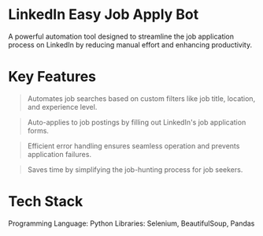 # LinkedIn Easy Job Apply Bot
A powerful automation tool designed to streamline the job application process on LinkedIn by reducing manual effort and enhancing productivity.

# Key Features
> Automates job searches based on custom filters like job title, location, and experience level.

> Auto-applies to job postings by filling out LinkedIn's job application forms.

> Efficient error handling ensures seamless operation and prevents application failures.

> Saves time by simplifying the job-hunting process for job seekers.

# Tech Stack
Programming Language: Python
Libraries: Selenium, BeautifulSoup, Pandas

